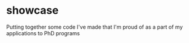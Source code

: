 # showcase
Putting together some code I've made that I'm proud of as a part of my applications to PhD programs
